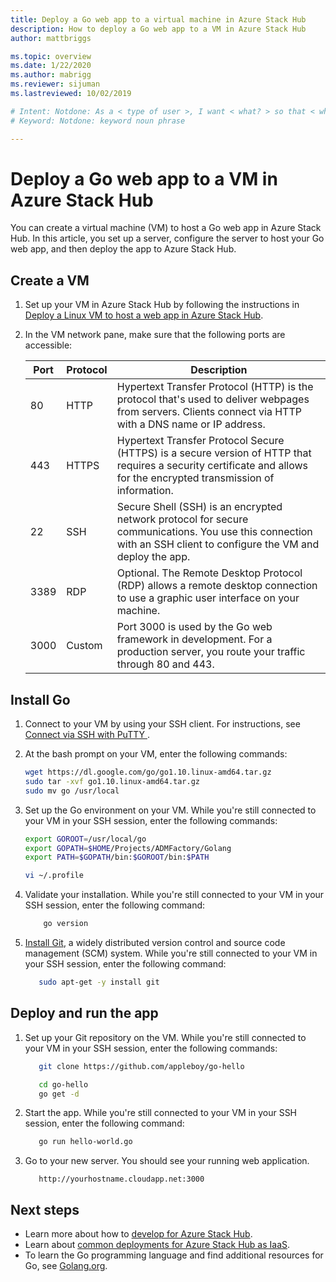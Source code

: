 ```yaml
---
title: Deploy a Go web app to a virtual machine in Azure Stack Hub 
description: How to deploy a Go web app to a VM in Azure Stack Hub
author: mattbriggs

ms.topic: overview
ms.date: 1/22/2020
ms.author: mabrigg
ms.reviewer: sijuman
ms.lastreviewed: 10/02/2019

# Intent: Notdone: As a < type of user >, I want < what? > so that < why? >
# Keyword: Notdone: keyword noun phrase

---
```



# Deploy a Go web app to a VM in Azure Stack Hub

You can create a virtual machine (VM) to host a Go web app in Azure Stack Hub. In this article, you set up a server, configure the server to host your Go web app, and then deploy the app to Azure Stack Hub.

## Create a VM

1. Set up your VM in Azure Stack Hub by following the instructions in [Deploy a Linux VM to host a web app in Azure Stack Hub](azure-stack-dev-start-howto-deploy-linux.md).

2. In the VM network pane, make sure that the following ports are accessible:

    | Port | Protocol | Description |
    | --- | --- | --- |
    | 80 | HTTP | Hypertext Transfer Protocol (HTTP) is the protocol that's used to deliver webpages from servers. Clients connect via HTTP with a DNS name or IP address. |
    | 443 | HTTPS | Hypertext Transfer Protocol Secure (HTTPS) is a secure version of HTTP that requires a security certificate and allows for the encrypted transmission of information. |
    | 22 | SSH | Secure Shell (SSH) is an encrypted network protocol for secure communications. You use this connection with an SSH client to configure the VM and deploy the app. |
    | 3389 | RDP | Optional. The Remote Desktop Protocol (RDP) allows a remote desktop connection to use a graphic user interface on your machine.   |
    | 3000 | Custom | Port 3000 is used by the Go web framework in development. For a production server, you route your traffic through 80 and 443. |

## Install Go

1. Connect to your VM by using your SSH client. For instructions, see [Connect via SSH with PuTTY ](azure-stack-dev-start-howto-ssh-public-key.md#connect-with-ssh-by-using-putty).

1. At the bash prompt on your VM, enter the following commands:

    ```bash  
    wget https://dl.google.com/go/go1.10.linux-amd64.tar.gz
    sudo tar -xvf go1.10.linux-amd64.tar.gz
    sudo mv go /usr/local
    ```

2. Set up the Go environment on your VM. While you're still connected to your VM in your SSH session, enter the following commands:

    ```bash  
    export GOROOT=/usr/local/go
    export GOPATH=$HOME/Projects/ADMFactory/Golang
    export PATH=$GOPATH/bin:$GOROOT/bin:$PATH

    vi ~/.profile
    ```

3. Validate your installation. While you're still connected to your VM in your SSH session, enter the following command:

    ```bash  
        go version
    ```

3. [Install Git](https://git-scm.com), a widely distributed version control and source code management (SCM) system. While you're still connected to your VM in your SSH session, enter the following command:

    ```bash  
       sudo apt-get -y install git
    ```

## Deploy and run the app

1. Set up your Git repository on the VM. While you're still connected to your VM in your SSH session, enter the following commands:

    ```bash  
       git clone https://github.com/appleboy/go-hello
    
       cd go-hello
       go get -d
    ```

2. Start the app. While you're still connected to your VM in your SSH session, enter the following command:

    ```bash  
       go run hello-world.go
    ```

3. Go to your new server. You should see your running web application.

    ```HTTP  
       http://yourhostname.cloudapp.net:3000
    ```

## Next steps

- Learn more about how to [develop for Azure Stack Hub](azure-stack-dev-start.md).
- Learn about [common deployments for Azure Stack Hub as IaaS](azure-stack-dev-start-deploy-app.md).
- To learn the Go programming language and find additional resources for Go, see [Golang.org](https://golang.org).
